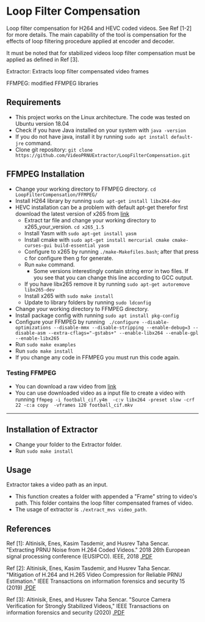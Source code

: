 # Loop Filter Compensation
Loop filter compensation for H264 and HEVC coded videos. See Ref [1-2] for more details. The main capability of the tool is compensation for the effects of loop filtering procedure applied at encoder and decoder.

It must be noted that for stabilized videos loop filter compensation must be applied as defined in Ref [3].


Extractor:  Extracts loop filter compensated video frames

FFMPEG:  	modified FFMPEG libraries

## Requirements
- This project works on the Linux architecture. The code was tested on Ubuntu version 18.04
- Check if you have Java installed on your system with `java -version`
- If you do not have java, install it by running `sudo apt install default-jre` command.
- Clone git repository: `git clone https://github.com/VideoPRNUExtractor/LoopFilterCompensation.git`

## FFMPEG Installation
- Change your working directory to FFMPEG directory. `cd LoopFilterCompensation/FFMPEG/`
- Install H264 library by running `sudo apt-get install libx264-dev`
- HEVC installation can be a problem with default apt-get therefor first download the latest version of x265 from [link](http://ftp.videolan.org/pub/videolan/x265/ "link")
	- Extract tar file and change your working directory to x265_your_version. `cd x265_1.5`
	- Install Yasm with `sudo apt-get install yasm`
	- Install cmake with `sudo apt-get install mercurial cmake cmake-curses-gui build-essential yasm`
	- Configure to x265 by running `./make-Makefiles.bash`; after that press c for configure then g for generate.
	- Run `make` command.
 		- Some versions interestingly contain string error in two files. If you see that you can change this line according to GCC output.
	- If you have libx265 remove it by running `sudo apt-get autoremove libx265-dev`
	- Install x265 with `sudo make install`
	- Update to library folders by running `sudo ldconfig`
- Change your working directory to FFMPEG directory.
- Install package config with running `sudo apt install pkg-config`
- Configure your FFMPEG by running ` ./configure --disable-optimizations --disable-mmx --disable-stripping --enable-debug=3 --disable-asm --extra-cflags="-gstabs+" --enable-libx264 --enable-gpl --enable-libx265`
- Run `sudo make examples`
- Run `sudo make install`
 - If you change any code in FFMPEG you must run this code again.

### Testing FFMPEG
- You can download a raw video from [link](https://media.xiph.org/video/derf/ "link")
- You can use downloaded video as a input file to create a video with running `ffmpeg -i football_cif.y4m  -c:v libx264 -preset slow -crf 22 -c:a copy  -vframes 120 football_cif.mkv`

------------

## Installation of Extractor

- Change your folder to the Extractor folder.
- Run `sudo make install`

## Usage

Extractor takes a video path as an input.

- This function creates a folder with appended a "Frame" string to video's path. This folder contains the loop filter compensated frames of video.
- The usage of extractor is `./extract_mvs video_path`.


## References

Ref [1]: Altinisik, Enes, Kasim Tasdemir, and Husrev Taha Sencar. "Extracting PRNU Noise from H.264 Coded Videos." 2018 26th European signal processing conference (EUSIPCO). IEEE, 2018 [.PDF](https://ieeexplore.ieee.org/iel7/8537458/8552938/08553173.pdf ".PDF")

Ref [2]: Altinisik, Enes, Kasim Tasdemir, and Husrev Taha Sencar. "Mitigation of H.264 and H.265 Video Compression for Reliable PRNU Estimation." IEEE Transactions on information forensics and security 15 (2019) [.PDF](https://ieeexplore.ieee.org/document/8854840 ".PDF")

Ref [3]: Altinisik, Enes, and Husrev Taha Sencar. "Source Camera Verification for Strongly Stabilized Videos," IEEE Transactions on information forensics and security (2020) [.PDF](https://ieeexplore.ieee.org/document/9169924 ".PDF")
